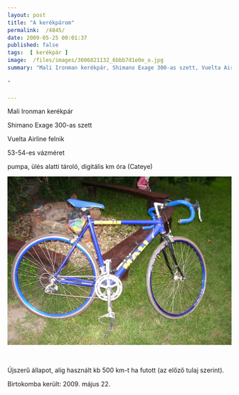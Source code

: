 ```yaml
---
layout: post
title: "A kerékpárom"
permalink:  /4845/ 
date: 2009-05-25 00:01:37
published: false
tags:  [ kerékpár ] 
image:  /files/images/3606821132_6bbb7d1e0e_o.jpg 
summary: "Mali Ironman kerékpár, Shimano Exage 300-as szett, Vuelta Airline felnik

"

---
```

  
<p class="rteleft">Mali Ironman kerékpár

Shimano Exage 300-as szett

Vuelta Airline felnik

53-54-es vázméret

pumpa, ülés alatti tároló, digitális km óra (Cateye)</p>  
<p class="rtecenter"><a href="/files/userfiles/image/100_5904.JPG" rel="lightbox"><img src="/files/images/100_5904.JPG" alt="" /></a></p>  
&nbsp;

Újszerű állapot, alig használt kb 500 km-t ha futott (az előző tulaj szerint).

Birtokomba került: 2009. május 22.

